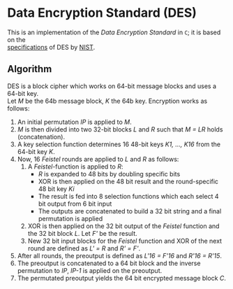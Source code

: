 # Data Encryption Standard (DES)
This is an implementation of the *Data Encryption Standard* in `C`; it is based on the  
[specifications](https://csrc.nist.gov/csrc/media/publications/fips/46/3/archive/1999-10-25/documents/fips46-3.pdf "NIST/DES") of DES by [NIST](https://www.nist.gov).  

## Algorithm
DES is a block cipher which works on 64-bit message blocks and uses a 64-bit key.  
Let *M* be the 64b message block, *K* the 64b key. Encryption works as follows:
1. An initial permutation *IP* is applied to *M*.
2. *M* is then divided into two 32-bit blocks *L* and *R* such that *M = LR* holds 
(concatenation).
3. A key selection function determines 16 48-bit keys *K1, ..., K16* from the 64-bit 
key *K*.
4. Now, 16 *Feistel* rounds are applied to *L* and *R* as follows:
   1. A *Feistel*-function is applied to *R*:
      - *R* is expanded to 48 bits by doubling specific bits
      - XOR is then applied on the 48 bit result and the round-specific 48 bit key *Ki*
      - The result is fed into 8 selection functions which each select 4 bit output 
      from 6 bit input
      - The outputs are concatenated to build a 32 bit string and a final permutation 
      is applied
   2. XOR is then applied on the 32 bit output of the *Feistel* function and the 
   32 bit block *L*. Let *F'* be the result.
   3. New 32 bit input blocks for the *Feistel* function and XOR of the next round 
   are defined as *L' = R* and *R' = F'*.
5. After all rounds, the preoutput is defined as *L'16 = F'16* and *R'16 = R'15*.
6. The preoutput is concatenated to a 64 bit block and the inverse permutation to 
*IP*, *IP-1* is applied on the preoutput.
7. The permutated preoutput yields the 64 bit encrypted message block *C*.